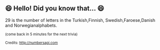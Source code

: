## :smile: Hello! Did you know that... :smile:
29 is the number of letters in the Turkish,Finnish, Swedish,Faroese,Danish and Norwegianalphabets.

<sup>(come back in 5 minutes for the next trivia)</sup>


<sup>Credits: http://numbersapi.com</sup>
